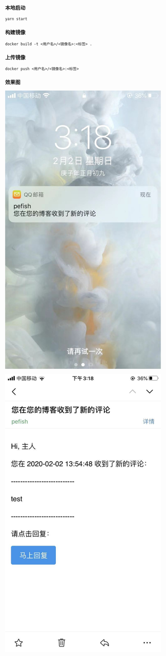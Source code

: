 
### 本地启动

```
yarn start
```

### 构建镜像

```
docker build -t <用户名>/<镜像名>:<标签> .
```

### 上传镜像

```
docker push <用户名>/<镜像名>:<标签>
```

### 效果图

![锁屏通知](/image/10.jpg)

![内容](/image/11.jpg)

